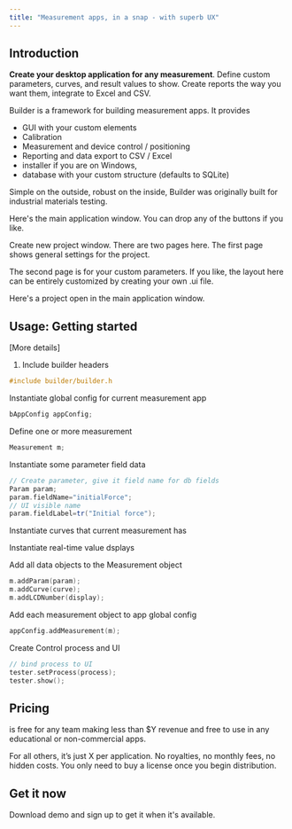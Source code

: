 ```yaml
---
title: "Measurement apps, in a snap - with superb UX"
---
```


## Introduction
 
**Create your desktop application for any measurement**. Define custom parameters, curves, and result values to show. Create reports the way you want them, integrate to Excel and CSV.

Builder is a framework for building measurement apps. It provides 

* GUI with your custom elements
 * Calibration
 * Measurement and device control / positioning
 * Reporting and data export to CSV / Excel
* installer if you are on Windows, 
* database with your custom structure (defaults to SQLite)

Simple on the outside, robust on the inside, Builder was originally built for industrial materials testing. 


Here's the main application window. You can drop any of the buttons if you like.

Create new project window. There are two pages here. The first page shows general settings for the project. 

The second page is for your custom parameters. If you like, the layout here can be entirely customized by creating your own .ui file.

Here's a project open in the main application window. 

## Usage: Getting started


[More details]

1. Include builder headers

```C++
#include builder/builder.h
```

Instantiate global config for current measurement app

```C++
bAppConfig appConfig;
```

Define one or more measurement 

```C++
Measurement m;
```

Instantiate some parameter field data

```C++
// Create parameter, give it field name for db fields
Param param;
param.fieldName="initialForce";
// UI visible name
param.fieldLabel=tr("Initial force");
```

Instantiate curves that current measurement has

Instantiate real-time value dsplays

Add all data objects to the Measurement object

```C++
m.addParam(param);
m.addCurve(curve);
m.addLCDNumber(display);
```

Add each measurement object to app global config

```C++
appConfig.addMeasurement(m);
```

Create Control process and UI

```C++
// bind process to UI
tester.setProcess(process);
tester.show();
```

## Pricing
is free for any team making less than $Y revenue and free to use in any educational or non-commercial apps.

For all others, it’s just X per application. No royalties, no monthly fees, no hidden costs. You only need to buy a license once you begin distribution.

## Get it now
Download demo and sign up to get it when it's available.

